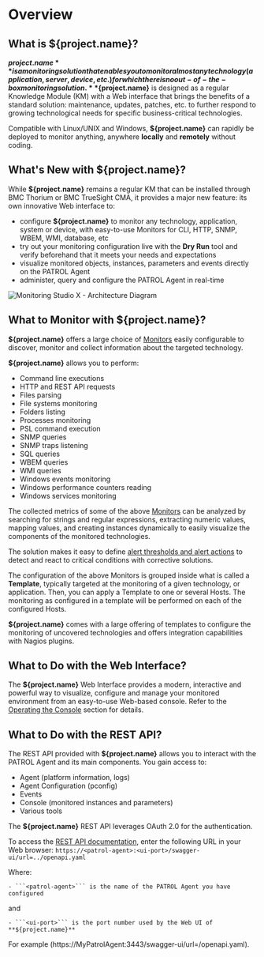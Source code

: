 # Overview

<!-- MACRO{toc|fromDepth=1|toDepth=1|id=toc} -->

## What is ${project.name}?

**${project.name}** is a monitoring solution that enables you to monitor almost any technology (application, server, device, etc.) for which there is no out-of-the-box monitoring solution. **${project.name}** is designed as a regular Knowledge Module (KM) with a Web interface that brings the benefits of a standard solution: maintenance, updates, patches, etc. to further respond to growing technological needs for specific business-critical technologies.

Compatible with Linux/UNIX and Windows, **${project.name}** can rapidly be deployed to monitor anything, anywhere **locally** and **remotely** without coding.


## What's New with ${project.name}?

While **${project.name}** remains a regular KM that can be installed through BMC Thorium or BMC TrueSight CMA, it provides a major new feature: its own innovative Web interface to:

  - configure **${project.name}** to monitor any technology, application, system or device, with easy-to-use Monitors for CLI, HTTP, SNMP, WBEM, WMI, database, etc
  - try out your monitoring configuration live with the **Dry Run** tool and verify beforehand that it meets your needs and expectations
  - visualize monitored objects, instances, parameters and events directly on the PATROL Agent
  - administer, query and configure the PATROL Agent in real-time

  ![Monitoring Studio X - Architecture Diagram](./images/MS_X_Architecture_Diagram.png)


## What to Monitor with ${project.name}?

**${project.name}** offers a large choice of [Monitors](./basic-monitors.html) easily configurable to discover, monitor and collect information about the targeted technology.

**${project.name}** allows you to perform:

  * Command line executions
  * HTTP and REST API requests
  * Files parsing
  * File systems monitoring
  * Folders listing
  * Processes monitoring
  * PSL command execution
  * SNMP queries
  * SNMP traps listening
  * SQL queries
  * WBEM queries
  * WMI queries
  * Windows events monitoring
  * Windows performance counters reading
  * Windows services monitoring

The collected metrics of some of the above [Monitors](./content-monitors.html) can be analyzed by searching for strings and regular expressions, extracting numeric values, mapping values, and creating instances dynamically to easily visualize the components of the monitored technologies.

The solution makes it easy to define [alert thresholds and alert actions](./alerts.html) to detect and react to critical conditions with corrective solutions.

The configuration of the above Monitors is grouped inside what is called a **Template**, typically targeted at the monitoring of a given technology, or application. Then, you can apply a Template to one or several Hosts. The monitoring as configured in a template will be performed on each of the configured Hosts.

**${project.name}** comes with a large offering of templates to configure the monitoring of uncovered technologies and offers integration capabilities with Nagios plugins.


## What to Do with the Web Interface?
The **${project.name}** Web Interface provides a modern, interactive and powerful way to visualize, configure and manage your monitored environment from an easy-to-use Web-based console. Refer to the [Operating the Console](./console.html) section for details.


## What to Do with the REST API?
The REST API provided with **${project.name}** allows you to interact with the PATROL Agent and its main components. You gain access to:

- Agent (platform information, logs)
- Agent Configuration (pconfig)
- Events
- Console (monitored instances and parameters)
- Various tools

The **${project.name}** REST API leverages OAuth 2.0 for the authentication.

To access the [REST API documentation](/swagger-ui/url=../openapi.yaml), enter the following URL in your Web browser: ```https://<patrol-agent>:<ui-port>/swagger-ui/url=../openapi.yaml```

Where:

	- ```<patrol-agent>``` is the name of the PATROL Agent you have configured

and

	- ```<ui-port>``` is the port number used by the Web UI of **${project.name}**

For example (https://MyPatrolAgent:3443/swagger-ui/url=/openapi.yaml).
